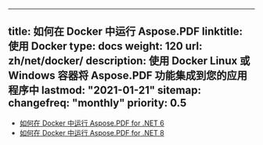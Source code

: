  ---
title: 如何在 Docker 中运行 Aspose.PDF
linktitle: 使用 Docker
type: docs
weight: 120
url: zh/net/docker/
description: 使用 Docker Linux 或 Windows 容器将 Aspose.PDF 功能集成到您的应用程序中
lastmod: "2021-01-21"
sitemap:
    changefreq: "monthly"
    priority: 0.5
---

* [如何在 Docker 中运行 Aspose.PDF for .NET 6](dotnet6)
* [如何在 Docker 中运行 Aspose.PDF for .NET 8](dotnet8)
